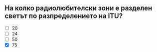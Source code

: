 ## На колко радиолюбителски зони е разделен светът по разпределението на ITU?

<!-- Верният отговор е отбелязан с [X] -->

- [ ] 20
- [ ] 24
- [ ] 50
- [X] 75
